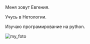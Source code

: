 Меня зовут Евгения. 

Учусь в Нетологии. 

Изучаю програмирование на python.

![my_foto](/Users/balanyuken/Desktop/important/11.jpg)


